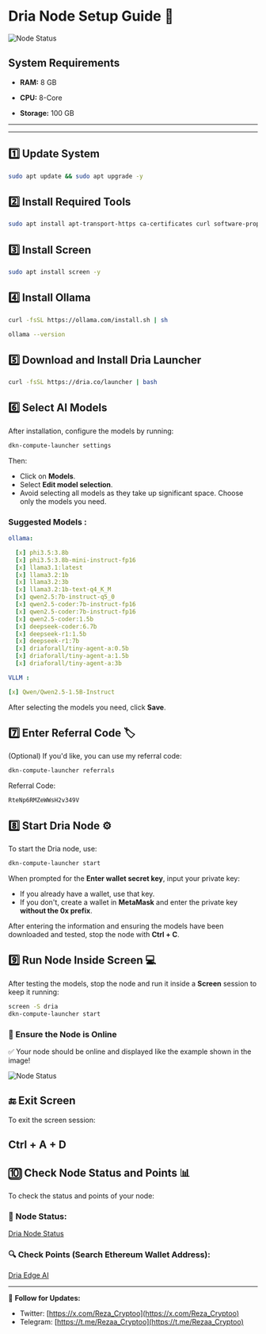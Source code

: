 # Dria Node Setup Guide 🚀

![Node Status](https://github.com/RezaCryptoo/dria/blob/main/01.JPG?raw=true)


## System Requirements

- **RAM:** 8 GB  

- **CPU:** 8-Core  

- **Storage:** 100 GB  

---
---


## 1️⃣ Update System

```bash
sudo apt update && sudo apt upgrade -y
```

## 2️⃣ Install Required Tools

```bash
sudo apt install apt-transport-https ca-certificates curl software-properties-common -y
```

## 3️⃣ Install Screen

```bash
sudo apt install screen -y
```

## 4️⃣ Install Ollama 

```bash
curl -fsSL https://ollama.com/install.sh | sh
```

```bash
ollama --version
```

## 5️⃣ Download and Install Dria Launcher 

```bash
curl -fsSL https://dria.co/launcher | bash
```

## 6️⃣ Select AI Models 
After installation, configure the models by running:

```bash
dkn-compute-launcher settings
```

Then:
- Click on **Models**.
- Select **Edit model selection**.
- Avoid selecting all models as they take up significant space. Choose only the models you need.

### Suggested Models :
```yaml
ollama:

  [x] phi3.5:3.8b
  [x] phi3.5:3.8b-mini-instruct-fp16
  [x] llama3.1:latest
  [x] llama3.2:1b
  [x] llama3.2:3b
  [x] llama3.2:1b-text-q4_K_M
  [x] qwen2.5:7b-instruct-q5_0
  [x] qwen2.5-coder:7b-instruct-fp16
  [x] qwen2.5-coder:7b-instruct-fp16
  [x] qwen2.5-coder:1.5b
  [x] deepseek-coder:6.7b
  [x] deepseek-r1:1.5b
  [x] deepseek-r1:7b
  [x] driaforall/tiny-agent-a:0.5b
  [x] driaforall/tiny-agent-a:1.5b
  [x] driaforall/tiny-agent-a:3b

VLLM : 

[x] Qwen/Qwen2.5-1.5B-Instruct
```
After selecting the models you need, click **Save**.

## 7️⃣ Enter Referral Code 🏷️
(Optional) If you'd like, you can use my referral code:

```bash
dkn-compute-launcher referrals
```
Referral Code:
```
RteNp6RMZeWWsH2v349V
```

## 8️⃣ Start Dria Node ⚙️
To start the Dria node, use:

```bash
dkn-compute-launcher start
```

When prompted for the **Enter wallet secret key**, input your private key:
- If you already have a wallet, use that key.
- If you don't, create a wallet in **MetaMask** and enter the private key **without the 0x prefix**.

After entering the information and ensuring the models have been downloaded and tested, stop the node with **Ctrl + C**.

## 9️⃣ Run Node Inside Screen 💻
After testing the models, stop the node and run it inside a **Screen** session to keep it running:

```bash
screen -S dria
dkn-compute-launcher start
```

### 🔄 Ensure the Node is Online

✅ Your node should be online and displayed like the example shown in the image!

![Node Status](https://raw.githubusercontent.com/RezaCryptoo/dria/main/02.JPG)

## 🔚 Exit Screen
To exit the screen session:


## Ctrl + A + D


## 🔟 Check Node Status and Points 📊
To check the status and points of your node:

### 🧠 Node Status:
[Dria Node Status](https://dria.co/edge-ai/my-node)

### 🔍 Check Points (Search Ethereum Wallet Address):
[Dria Edge AI](https://dria.co/edge-ai)



---

📢 **Follow for Updates:**
- Twitter: [https://x.com/Reza_Cryptoo](https://x.com/Reza_Cryptoo)
- Telegram: [https://t.me/Rezaa_Cryptoo](https://t.me/Rezaa_Cryptoo)

